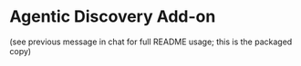 # Agentic Discovery Add-on
(see previous message in chat for full README usage; this is the packaged copy)
